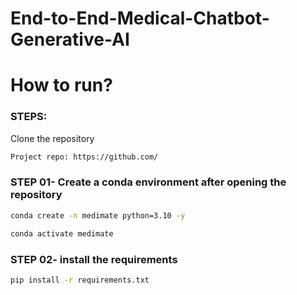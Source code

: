 # End-to-End-Medical-Chatbot-Generative-AI


# How to run?
### STEPS:

Clone the repository

```bash
Project repo: https://github.com/
```
### STEP 01- Create a conda environment after opening the repository

```bash
conda create -n medimate python=3.10 -y
```

```bash
conda activate medimate
```


### STEP 02- install the requirements
```bash
pip install -r requirements.txt
```